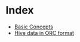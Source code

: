 # Index

- [Basic Concepts](https://github.com/lserra/hde/wiki/Basic-Concepts)
- [Hive data in ORC format](https://github.com/lserra/hde/wiki/Hive-data-in-ORC-format)
